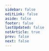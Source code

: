 ```yaml
---
sidebar: false
editLink: false
aside: false
footer: false
lastUpdated: false
notArticle: true
prev: false
next: false
---
```


<PageTable dirName="playgrounds"/>

<br />

